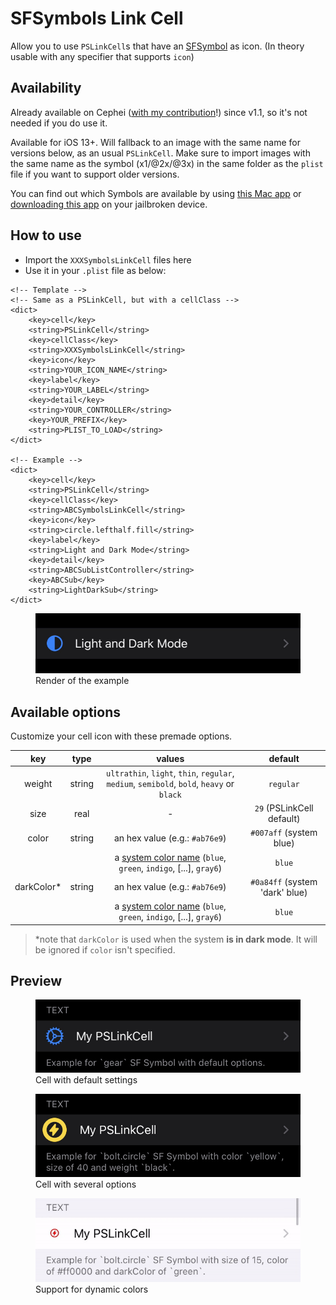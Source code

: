 # SFSymbols Link Cell
Allow you to use `PSLinkCell`s that have an [SFSymbol](https://developer.apple.com/design/human-interface-guidelines/sf-symbols/overview/) as icon. (In theory usable with any specifier that supports `icon`)

## Availability
Already available on Cephei ([with my contribution]()!) since v1.1, so it's not needed if you do use it.  

Available for iOS 13+. Will fallback to an image with the same name for versions below, as an usual `PSLinkCell`. Make sure to import images with the same name as the symbol (x1/@2x/@3x) in the same folder as the `plist` file if you want to support older versions.  

You can find out which Symbols are available by using [this Mac app](https://developer.apple.com/sf-symbols/) or [downloading this app](https://github.com/MTACS/Symbols) on your jailbroken device.

## How to use
- Import the `XXXSymbolsLinkCell` files here
- Use it in your `.plist` file as below:
```plist
<!-- Template -->
<!-- Same as a PSLinkCell, but with a cellClass -->
<dict>
    <key>cell</key>
    <string>PSLinkCell</string>
    <key>cellClass</key>
    <string>XXXSymbolsLinkCell</string>
    <key>icon</key>
    <string>YOUR_ICON_NAME</string>
    <key>label</key>
    <string>YOUR_LABEL</string>
    <key>detail</key>
    <string>YOUR_CONTROLLER</string>
    <key>YOUR_PREFIX</key>
    <string>PLIST_TO_LOAD</string>
</dict>

<!-- Example -->
<dict>
    <key>cell</key>
    <string>PSLinkCell</string>
    <key>cellClass</key>
    <string>ABCSymbolsLinkCell</string>
    <key>icon</key>
    <string>circle.lefthalf.fill</string>
    <key>label</key>
    <string>Light and Dark Mode</string>
    <key>detail</key>
    <string>ABCSubListController</string>
    <key>ABCSub</key>
    <string>LightDarkSub</string>
</dict>
```

<figure>
    <img src="images/example.jpeg" alt="Example demo" width=500>
    <figcaption>Render of the example</figcaption>
</figure>

## Available options
Customize your cell icon with these premade options.

key | type | values | default
:---:|:---:|:---:|:---:
weight | string | `ultrathin`, `light`, `thin`, `regular`, `medium`, `semibold`, `bold`, `heavy` or `black` | `regular`
size | real | - | `29` (PSLinkCell default)
color | string | an hex value (e.g.: `#ab76e9`) | `#007aff` (system blue)
||| a [system color name](https://developer.apple.com/design/human-interface-guidelines/ios/visual-design/color/#system-colors) (`blue`, `green`, `indigo`, [...], `gray6`) | `blue`
darkColor* | string | an hex value (e.g.: `#ab76e9`) | `#0a84ff` (system 'dark' blue)
||| a [system color name](https://developer.apple.com/design/human-interface-guidelines/ios/visual-design/color/#system-colors) (`blue`, `green`, `indigo`, [...], `gray6`) | `blue`

> *note that `darkColor` is used when the system **is in dark mode**. It will be ignored if `color` isn't specified.

## Preview
<figure>
    <img src="images/default.jpeg" alt="Default settings" width=500>
    <figcaption>Cell with default settings</figcaption>
</figure>
<figure>
    <img src="images/custom.jpeg" alt="Customized demo" width=500>
    <figcaption>Cell with several options</figcaption>
</figure>
<figure>
    <img src="images/light_dark.gif" alt="Dark and light mode" width=500>
    <figcaption>Support for dynamic colors</figcaption>
</figure>
